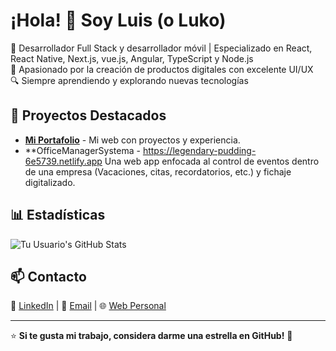 # ¡Hola! 👋 Soy Luis (o Luko)

🚀 Desarrollador Full Stack y desarrollador móvil | Especializado en React, React Native, Next.js, vue.js, Angular, TypeScript y Node.js  
🎯 Apasionado por la creación de productos digitales con excelente UI/UX  
🔍 Siempre aprendiendo y explorando nuevas tecnologías  

## 📌 Proyectos Destacados
- **[Mi Portafolio](https://tudominio.com)** - Mi web con proyectos y experiencia.
- **OfficeManagerSystema - https://legendary-pudding-6e5739.netlify.app  Una web app enfocada al control de eventos dentro de una empresa (Vacaciones, citas, recordatorios, etc.) y fichaje digitalizado.

## 📊 Estadísticas
![Tu Usuario's GitHub Stats](https://github-readme-stats.vercel.app/api?username=tuusuario&show_icons=true&theme=dark)

## 📫 Contacto
💼 [LinkedIn](https://linkedin.com/in/tuusuario) | 📧 [Email](mailto:tuemail@gmail.com) | 🌐 [Web Personal](https://tudominio.com)

---

⭐ **Si te gusta mi trabajo, considera darme una estrella en GitHub!** 🌟

